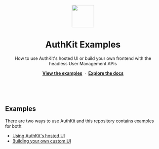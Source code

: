 <p align="center">
    <img src="https://github.com/workos/authkit-examples/assets/896475/c11765ce-cf6c-4157-87fd-c7776b509657" width="72" height="72" />
    <h1 align="center">AuthKit Examples</h1>
    <p align="center">How to use AuthKit's hosted UI or build your own frontend with the headless User Management APIs</p>
    <p align="center"><strong><a href="#examples">View the examples</a></strong>&nbsp;&nbsp;·&nbsp;&nbsp;<strong><a href="https://workos.com/docs/user-management">Explore the docs</a></strong></p>
    <br><br><br>
</p>

## Examples

There are two ways to use AuthKit and this repository contains examples for both:

- [Using AuthKit's hosted UI](#using-authkits-hosted-ui)
- [Building your own custom UI](#building-your-own-custom-ui)
